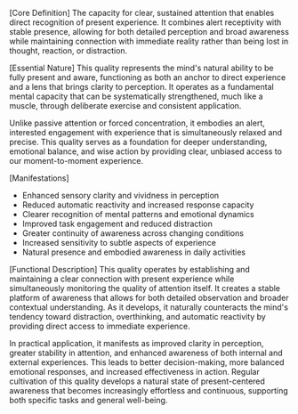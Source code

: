 [Core Definition]
The capacity for clear, sustained attention that enables direct recognition of present experience. It combines alert receptivity with stable presence, allowing for both detailed perception and broad awareness while maintaining connection with immediate reality rather than being lost in thought, reaction, or distraction.

[Essential Nature]
This quality represents the mind's natural ability to be fully present and aware, functioning as both an anchor to direct experience and a lens that brings clarity to perception. It operates as a fundamental mental capacity that can be systematically strengthened, much like a muscle, through deliberate exercise and consistent application.

Unlike passive attention or forced concentration, it embodies an alert, interested engagement with experience that is simultaneously relaxed and precise. This quality serves as a foundation for deeper understanding, emotional balance, and wise action by providing clear, unbiased access to our moment-to-moment experience.

[Manifestations]
- Enhanced sensory clarity and vividness in perception
- Reduced automatic reactivity and increased response capacity
- Clearer recognition of mental patterns and emotional dynamics
- Improved task engagement and reduced distraction
- Greater continuity of awareness across changing conditions
- Increased sensitivity to subtle aspects of experience
- Natural presence and embodied awareness in daily activities

[Functional Description]
This quality operates by establishing and maintaining a clear connection with present experience while simultaneously monitoring the quality of attention itself. It creates a stable platform of awareness that allows for both detailed observation and broader contextual understanding. As it develops, it naturally counteracts the mind's tendency toward distraction, overthinking, and automatic reactivity by providing direct access to immediate experience.

In practical application, it manifests as improved clarity in perception, greater stability in attention, and enhanced awareness of both internal and external experiences. This leads to better decision-making, more balanced emotional responses, and increased effectiveness in action. Regular cultivation of this quality develops a natural state of present-centered awareness that becomes increasingly effortless and continuous, supporting both specific tasks and general well-being.